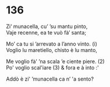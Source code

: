 # 136
  
Zi‘ munacella, cu’ ’su mantu pinto,  
Vaje recenne, ea te vuò fà’ santa;  
  
Mo’ ca tu si ’arrevato a l’anno vinto. (i)  
Voglio lu maretiello, chisto è lu manto,  
  
Me voglio fà' ’na scala ’e ciente piere. (2)  
Po' voglio scal'iare (3) & fora e à into :'  
  
Addò è zi' ’munacella ca n’ 'a sento?  


